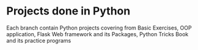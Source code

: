 # Projects done in Python

Each branch contain Python projects covering from Basic Exercises, OOP application, Flask Web framework and its Packages, Python Tricks Book and its practice programs
